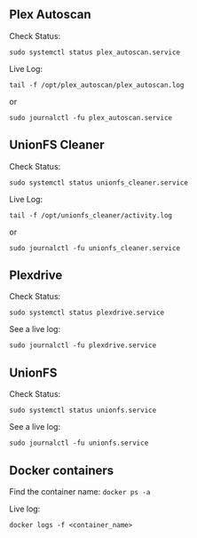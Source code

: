 
## Plex Autoscan


Check Status:
```
sudo systemctl status plex_autoscan.service
```

Live Log:
```
tail -f /opt/plex_autoscan/plex_autoscan.log
```
or
```
sudo journalctl -fu plex_autoscan.service
```

## UnionFS Cleaner


Check Status:
```
sudo systemctl status unionfs_cleaner.service
```


Live Log:
```
tail -f /opt/unionfs_cleaner/activity.log
```
or
```
sudo journalctl -fu unionfs_cleaner.service
```

## Plexdrive

Check Status:
```
sudo systemctl status plexdrive.service
```


See a live log:
```
sudo journalctl -fu plexdrive.service
```

## UnionFS

Check Status:
```
sudo systemctl status unionfs.service
```


See a live log:
```
sudo journalctl -fu unionfs.service
```



## Docker containers

Find the container name: `docker ps -a`


Live log:
```
docker logs -f <container_name>
```